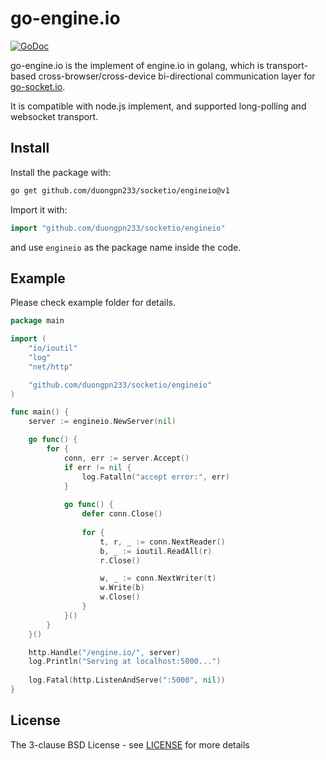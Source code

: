 # go-engine.io

[![GoDoc](http://godoc.org/github.com/duongpn233/socketio/engineio?status.svg)](http://godoc.org/github.com/duongpn233/socketio/engineio)

go-engine.io is the implement of engine.io in golang, which is transport-based cross-browser/cross-device bi-directional communication layer for [go-socket.io](https://github.com/duongpn233/socketio).

It is compatible with node.js implement, and supported long-polling and websocket transport.

## Install

Install the package with:

```bash
go get github.com/duongpn233/socketio/engineio@v1
```

Import it with:

```go
import "github.com/duongpn233/socketio/engineio"
```

and use `engineio` as the package name inside the code.

## Example

Please check example folder for details.

```go
package main

import (
	"io/ioutil"
	"log"
	"net/http"

	"github.com/duongpn233/socketio/engineio"
)

func main() {
	server := engineio.NewServer(nil)

	go func() {
		for {
			conn, err := server.Accept()
			if err != nil {
				log.Fatalln("accept error:", err)
			}
			
			go func() {
				defer conn.Close()
				
				for {
					t, r, _ := conn.NextReader()
					b, _ := ioutil.ReadAll(r)
					r.Close()

					w, _ := conn.NextWriter(t)
					w.Write(b)
					w.Close()
				}
			}()
		}
	}()

	http.Handle("/engine.io/", server)
	log.Println("Serving at localhost:5000...")
	
	log.Fatal(http.ListenAndServe(":5000", nil))
}
```

## License

The 3-clause BSD License  - see [LICENSE](https://opensource.org/licenses/BSD-3-Clause) for more details
